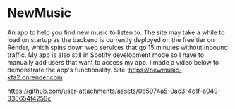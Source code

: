 # NewMusic

An app to help you find new music to listen to. The site may take a while to load on startup as the backend is currently deployed on the free tier on Render, which spins down web services that go 15 minutes without inbound traffic. My app is also still in Spotify development mode so I have to manually add users that want to access my app. I made a video below to demonstrate the app's functionality.
Site: https://newmusic-kfa2.onrender.com




https://github.com/user-attachments/assets/0b5974a5-0ac3-4c1f-a049-330654f4256c

